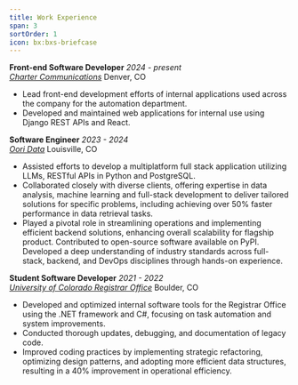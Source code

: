 ```yaml
---
title: Work Experience
span: 3
sortOrder: 1
icon: bx:bxs-briefcase
---
```

<div>
    <div class='flex justify-between'>
        <strong>Front-end Software Developer</strong>
        <i>2024 - present</i>
    </div>
    <div class='flex justify-between'>
        <i><a href='https://corporate.charter.com/'>Charter Communications</a></i>
        <span>Denver, CO</span>
    </div>
    <ul>
        <li>Lead front-end development efforts of internal applications used across the company for the automation department.</li>
        <li>Developed and maintained web applications for internal use using Django REST APIs and React. </li>
    </ul>
</div>

<div>
    <div class='flex justify-between'>
        <strong>Software Engineer</strong>
        <i>2023 - 2024</i>
    </div>
    <div class='flex justify-between'>
        <i><a href='https://www.oori.dev'>Oori Data</a></i>
        <span>Louisville, CO</span>
    </div>
    <ul>
        <li>
            Assisted efforts to develop a multiplatform full stack application utilizing LLMs, RESTful APIs in Python and PostgreSQL.
        </li>
        <li>
            Collaborated closely with diverse clients, offering expertise in data analysis, machine learning and full-stack development to deliver tailored solutions for specific problems, including achieving over 50% faster performance in data retrieval tasks.
        </li>
        <li>
            Played a pivotal role in streamlining operations and implementing efficient backend solutions, enhancing overall scalability for flagship product. Contributed to open-source software available on PyPI. Developed a deep understanding of industry standards across full-stack, backend, and DevOps disciplines through hands-on experience.
        </li>
    </ul>
</div>

<div>
    <div class='flex justify-between'>
        <strong>Student Software Developer</strong>
        <i>2021 - 2022</i>
    </div>
    <div class='flex justify-between'>
        <i><a href='https://www.colorado.edu/registrar/'>University of Colorado Registrar Office</a></i>
        <span>Boulder, CO</span>
    </div>
    <ul>
        <li>
            Developed and optimized internal software tools for the Registrar Office using the .NET framework and C#, focusing on task automation and system improvements.
        </li>
        <li>
            Conducted thorough updates, debugging, and documentation of legacy code. 
        </li>
        <li>
            Improved coding practices by implementing strategic refactoring, optimizing design patterns, and adopting more efficient data structures, resulting in a 40% improvement in operational efficiency.
        </li>
    </ul>
</div>